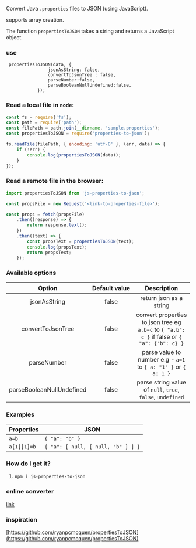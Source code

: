 Convert Java `.properties` files to JSON (using JavaScript).

supports array creation.

The function `propertiesToJSON` takes a string and returns
a JavaScript object.

### use

```
 propertiesToJSON(data, {
                jsonAsString: false,
                convertToJsonTree : false,
                parseNumber:false,
                parseBooleanNullUndefined:false,
            });
```

### Read a local file in `node`:

```js
const fs = require('fs');
const path = require('path');
const filePath = path.join(__dirname, 'sample.properties');
const propertiesToJSON = require('properties-to-json');

fs.readFile(filePath, { encoding: 'utf-8' }, (err, data) => {
    if (!err) {
        console.log(propertiesToJSON(data));
    }
});
```

### Read a remote file in the browser:

```js
import propertiesToJSON from 'js-properties-to-json';

const propsFile = new Request('<link-to-properties-file>');

const props = fetch(propsFile)
    .then((response) => {
        return response.text();
    })
    .then((text) => {
        const propsText = propertiesToJSON(text);
        console.log(propsText);
        return propsText;
    });
```

### Available options

|          Option           | Default&#160;value |                                         Description                                          |
| :-----------------------: | :----------------: | :------------------------------------------------------------------------------------------: |
|       jsonAsString        |       false        |                                   return json as a string                                    |
|     convertToJsonTree     |       false        | convert properties to json tree eg `a.b=c` to `{ "a.b": c }` if false or `{ "a": {"b": c} }` |
|        parseNumber        |       false        |               parse value to number e.g - `a=1` to `{ a: "1" }` or `{ a: 1 }`                |
| parseBooleanNullUndefined |       false        |                  parse string value of `null`, `true`, `false`, `undefined`                  |

### Examples

| Properties  | JSON                               |
| ----------- | ---------------------------------- |
| `a=b`       | `{ "a": "b" }`                     |
| `a[1][1]=b` | `{ "a": [ null, [ null, "b" ] ] }` |

### How do I get it?

1. `npm i js-properties-to-json`

### online converter

[link](https://mehimanshupatil.github.io/propertiesToJSON/)

### inspiration

[https://github.com/ryanpcmcquen/propertiesToJSON](https://github.com/ryanpcmcquen/propertiesToJSON)
